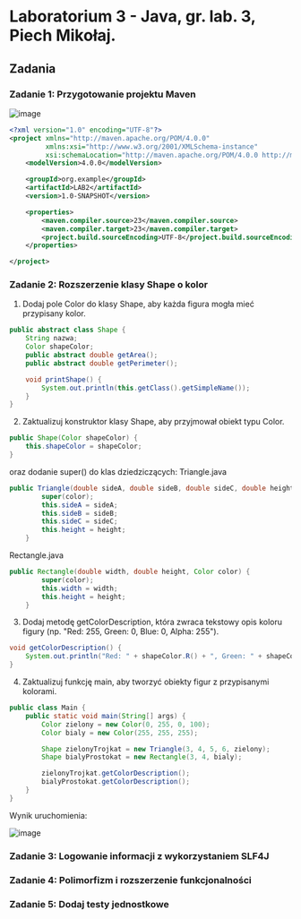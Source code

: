 # Laboratorium 3 - Java, gr. lab. 3, Piech Mikołaj.

## Zadania
### Zadanie 1: Przygotowanie projektu Maven
![image](https://github.com/user-attachments/assets/a0c89ae0-96fb-4550-a056-f558258ff830)
```xml
<?xml version="1.0" encoding="UTF-8"?>
<project xmlns="http://maven.apache.org/POM/4.0.0"
         xmlns:xsi="http://www.w3.org/2001/XMLSchema-instance"
         xsi:schemaLocation="http://maven.apache.org/POM/4.0.0 http://maven.apache.org/xsd/maven-4.0.0.xsd">
    <modelVersion>4.0.0</modelVersion>

    <groupId>org.example</groupId>
    <artifactId>LAB2</artifactId>
    <version>1.0-SNAPSHOT</version>

    <properties>
        <maven.compiler.source>23</maven.compiler.source>
        <maven.compiler.target>23</maven.compiler.target>
        <project.build.sourceEncoding>UTF-8</project.build.sourceEncoding>
    </properties>

</project>
```

### Zadanie 2: Rozszerzenie klasy Shape o kolor

1. Dodaj pole Color do klasy Shape, aby każda figura mogła mieć przypisany kolor.
```java
public abstract class Shape {
    String nazwa;
    Color shapeColor;
    public abstract double getArea();
    public abstract double getPerimeter();

    void printShape() {
        System.out.println(this.getClass().getSimpleName());
    }
}
```  
2. Zaktualizuj konstruktor klasy Shape, aby przyjmował obiekt typu Color.
```java
public Shape(Color shapeColor) {
    this.shapeColor = shapeColor;
}
```
oraz dodanie super() do klas dziedziczących:
Triangle.java
```java
public Triangle(double sideA, double sideB, double sideC, double height, Color color) {
        super(color);
        this.sideA = sideA;
        this.sideB = sideB;
        this.sideC = sideC;
        this.height = height;
    }
```
Rectangle.java
```java
public Rectangle(double width, double height, Color color) {
        super(color);
        this.width = width;
        this.height = height;
    }
```
3. Dodaj metodę getColorDescription, która zwraca tekstowy opis koloru figury (np. "Red: 255, Green: 0, Blue: 0, Alpha: 255").
```java
void getColorDescription() {
    System.out.println("Red: " + shapeColor.R() + ", Green: " + shapeColor.G() + ", Blue: " + shapeColor.B() + ", Alpha: " + shapeColor.A());
}
```
4. Zaktualizuj funkcję main, aby tworzyć obiekty figur z przypisanymi kolorami.
```java
public class Main {
    public static void main(String[] args) {
        Color zielony = new Color(0, 255, 0, 100);
        Color bialy = new Color(255, 255, 255);

        Shape zielonyTrojkat = new Triangle(3, 4, 5, 6, zielony);
        Shape bialyProstokat = new Rectangle(3, 4, bialy);

        zielonyTrojkat.getColorDescription();
        bialyProstokat.getColorDescription();
    }
}
```
Wynik uruchomienia:

![image](https://github.com/user-attachments/assets/fb319763-b498-476e-900e-1370b5a029cb)


### Zadanie 3: Logowanie informacji z wykorzystaniem SLF4J

### Zadanie 4: Polimorfizm i rozszerzenie funkcjonalności

### Zadanie 5: Dodaj testy jednostkowe


